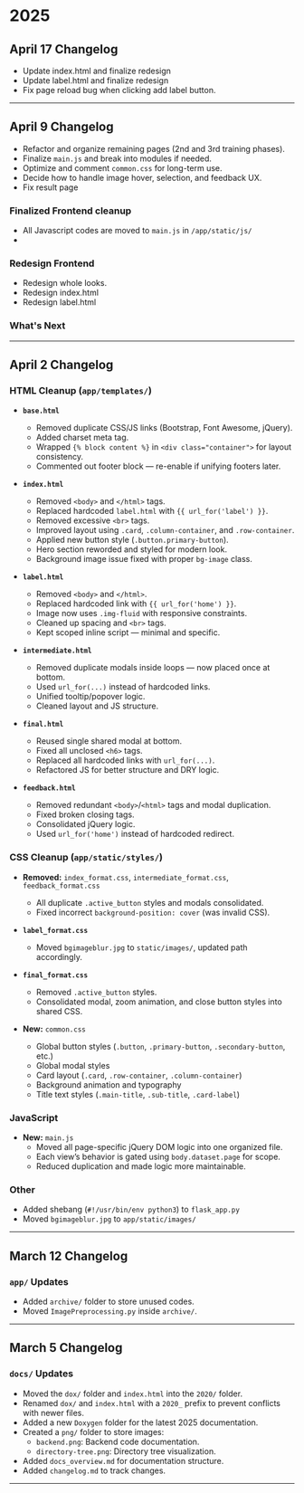 # 2025

## April 17 Changelog
- Update index.html and finalize redesign
- Update label.html and finalize redesign
- Fix page reload bug when clicking add label button.

---

## April 9 Changelog

- Refactor and organize remaining pages (2nd and 3rd training phases).
- Finalize `main.js` and break into modules if needed.
- Optimize and comment `common.css` for long-term use.
- Decide how to handle image hover, selection, and feedback UX.
- Fix result page

### Finalized Frontend cleanup

- All Javascript codes are moved to `main.js` in `/app/static/js/`
- 

### Redesign Frontend
- Redesign whole looks.
- Redesign index.html
- Redesign label.html


### What's Next


---

## April 2 Changelog

### HTML Cleanup (`app/templates/`)

- **`base.html`**
  - Removed duplicate CSS/JS links (Bootstrap, Font Awesome, jQuery).
  - Added charset meta tag.
  - Wrapped `{% block content %}` in `<div class="container">` for layout consistency.
  - Commented out footer block — re-enable if unifying footers later.

- **`index.html`**
  - Removed `<body>` and `</html>` tags.
  - Replaced hardcoded `label.html` with `{{ url_for('label') }}`.
  - Removed excessive `<br>` tags.
  - Improved layout using `.card`, `.column-container`, and `.row-container`.
  - Applied new button style (`.button.primary-button`).
  - Hero section reworded and styled for modern look.
  - Background image issue fixed with proper `bg-image` class.

- **`label.html`**
  - Removed `<body>` and `</html>`.
  - Replaced hardcoded link with `{{ url_for('home') }}`.
  - Image now uses `.img-fluid` with responsive constraints.
  - Cleaned up spacing and `<br>` tags.
  - Kept scoped inline script — minimal and specific.

- **`intermediate.html`**
  - Removed duplicate modals inside loops — now placed once at bottom.
  - Used `url_for(...)` instead of hardcoded links.
  - Unified tooltip/popover logic.
  - Cleaned layout and JS structure.

- **`final.html`**
  - Reused single shared modal at bottom.
  - Fixed all unclosed `<h6>` tags.
  - Replaced all hardcoded links with `url_for(...)`.
  - Refactored JS for better structure and DRY logic.

- **`feedback.html`**
  - Removed redundant `<body>`/`<html>` tags and modal duplication.
  - Fixed broken closing tags.
  - Consolidated jQuery logic.
  - Used `url_for('home')` instead of hardcoded redirect.

### CSS Cleanup (`app/static/styles/`)

- **Removed:** `index_format.css`, `intermediate_format.css`, `feedback_format.css`
  - All duplicate `.active_button` styles and modals consolidated.
  - Fixed incorrect `background-position: cover` (was invalid CSS).

- **`label_format.css`**
  - Moved `bgimageblur.jpg` to `static/images/`, updated path accordingly.

- **`final_format.css`**
  - Removed `.active_button` styles.
  - Consolidated modal, zoom animation, and close button styles into shared CSS.

- **New:** `common.css`
  - Global button styles (`.button`, `.primary-button`, `.secondary-button`, etc.)
  - Global modal styles
  - Card layout (`.card`, `.row-container`, `.column-container`)
  - Background animation and typography
  - Title text styles (`.main-title`, `.sub-title`, `.card-label`)

### JavaScript

- **New:** `main.js`
  - Moved all page-specific jQuery DOM logic into one organized file.
  - Each view’s behavior is gated using `body.dataset.page` for scope.
  - Reduced duplication and made logic more maintainable.

### Other

- Added shebang (`#!/usr/bin/env python3`) to `flask_app.py`
- Moved `bgimageblur.jpg` to `app/static/images/`

---

## March 12 Changelog

### `app/` Updates
- Added `archive/` folder to store unused codes.
- Moved `ImagePreprocessing.py` inside `archive/`.

---

## March 5 Changelog

### `docs/` Updates
- Moved the `dox/` folder and `index.html` into the `2020/` folder.
- Renamed `dox/` and `index.html` with a `2020_` prefix to prevent conflicts with newer files.
- Added a new `Doxygen` folder for the latest 2025 documentation.
- Created a `png/` folder to store images:
  - `backend.png`: Backend code documentation.
  - `directory-tree.png`: Directory tree visualization.
- Added `docs_overview.md` for documentation structure.
- Added `changelog.md` to track changes.

---
